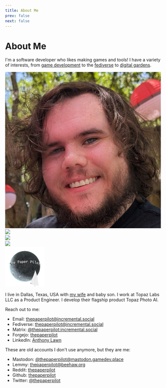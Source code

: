 ```yaml
---
title: About Me
prev: false
next: false
---
```

<!-- Maintained on the pages repo itself because of its heavy reliance on microformats markup -->
# About Me

<div class="h-card">
<!-- Hidden link just to ensure this counts as the h-card that represents the page -->
<a class="u-url u-uid" style="display: none;"></a>

<span class="p-note">I'm a software developer who likes making games and tools! I have a variety of interests, from <a href="/garden/my-projects#games">game development</a> to the <a href="/garden/fediverse">fediverse</a> to <a href="/garden/digital-gardens">digital gardens</a>.</span>

<div class="img-container"><img class="u-photo" src="/me.jpg" /></div>

<div>
	<div class="img-container small"><img class="u-photo" src="/avatar.jpg" /></div>
	<div class="img-container small"><img class="u-photo" src="/haleyDrawing.jpg" /></div>
	<div class="img-container small"><img class="u-photo" src="/headshot.jpg" /></div>
	<div class="img-container small"><img class="u-photo" src="/profile.png" /></div>
</div>

I live in <span class="p-locality">Dallas</span>, <span class="p-region">Texas</span>, <span class="p-country-name">USA</span> with <a href="https://linktr.ee/myotherheart">my wife</a> and baby son. <span class="p-org h-card">I work at <span class="p-name">Topaz Labs LLC</span> as a <span class="p-job-title">Product Engineer</span>. <span class="p-role">I develop their flagship product Topaz Photo AI</span>.</span>

Reach out to me:
<!-- If updating these links, make sure to add them to the site's <head> as well -->
<ul>
	<li>Email: <a class="u-email" href="mailto:thepaperpilot@incremental.social" rel="me">thepaperpilot@incremental.social</a></li>
	<li>Fediverse: <a class="u-url" href="https://incremental.social/u/thepaperpilot" rel="me">thepaperpilot@incremental.social</a></li>
	<li>Matrix: <a class="u-url" href="https://matrix.to/#/@thepaperpilot:incremental.social" rel="me">@thepaperpilot:incremental.social</a></li>
	<li>Forgejo: <a class="u-url" href="https://code.incremental.social/thepaperpilot" rel="me">thepaperpilot</a></li>
	<li>LinkedIn: <a class="u-url" href="https://www.linkedin.com/in/anthony-lawn/" rel="me">Anthony Lawn</a></li>
</ul>

These are old accounts I don't use anymore, but they are me:
<ul>
	<li>Mastodon: <a class="u-url" href="https://mastodon.gamedev.place/@thepaperpilot" rel="me">@thepaperpilot@mastodon.gamedev.place</a></li>
	<li>Lemmy: <a class="u-url" href="https://beehaw.org/u/thepaperpilot" rel="me">thepaperpilot@beehaw.org</a></li>
	<li>Reddit: <a class="u-url" href="https://www.reddit.com/user/ThePaperPilot/" rel="me">thepaperpilot</a></li>
	<li>Github: <a class="u-url" href="https://github.com/thepaperpilot" rel="me">thepaperpilot</a></li>
	<li>Twitter: <a class="u-url" href="https://twitter.com/ThePaperPilot" rel="me">@thepaperpilot</a></li>
</ul>
</div>
